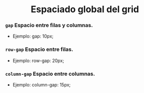 <div align="center">

# Espaciado global del grid

</div>


### **``gap``** Espacio entre filas y columnas.  
- Ejemplo: gap: 10px;

### **``row-gap``** Espacio entre filas.  
- Ejemplo: row-gap: 20px;

### **``column-gap``** Espacio entre columnas.  
- Ejemplo: column-gap: 15px;